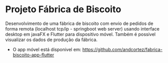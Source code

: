 # Projeto Fábrica de Biscoito
Desenvolvimento de uma fábrica de biscoito com envio de pedidos de forma remota (localhost tcp/ip - springboot web server) usando interface desktop em javaFX e Flutter para dispositivo móvel. Também é possivel visualizar os dados de produção da fábrica.
- O app móvel está disponivel em: https://github.com/andcortez/fabrica-biscoito-app-flutter
